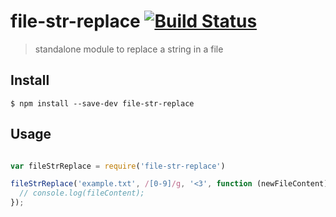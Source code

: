 file-str-replace [![Build Status](https://travis-ci.org/mrzmyr/file-str-replace.svg?branch=master)](https://travis-ci.org/mrzmyr/file-str-replace)
=========

> standalone module to replace a string in a file

## Install

```
$ npm install --save-dev file-str-replace
```

## Usage

```js

var fileStrReplace = require('file-str-replace')

fileStrReplace('example.txt', /[0-9]/g, '<3', function (newFileContent) {
  // console.log(fileContent);
});

```